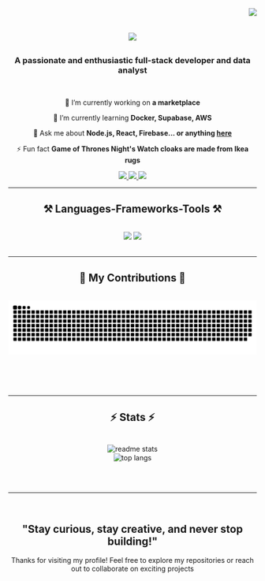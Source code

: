 <img align="right" src="https://visitor-badge.laobi.icu/badge?page_id=KarthiKeyanZz.KarthiKeyanZz" />

<h1 align="center">
    <img src="https://readme-typing-svg.herokuapp.com/?font=Righteous&size=35&center=true&vCenter=true&width=500&height=70&duration=4000&lines=Hi+There!+👋;+I'm+Karthi+Keyan!;" />
</h1>

<h3 align="center">A passionate and enthusiastic full-stack developer and data analyst</h3>

<br/>

<div align="center">
 
 🔭 I’m currently working on **a marketplace**
 
 🌱 I’m currently learning **Docker, Supabase, AWS**

💬 Ask me about **Node.js, React, Firebase... or anything [here](https://github.com/salesp07/salesp07/issues)**

⚡ Fun fact **Game of Thrones Night's Watch cloaks are made from Ikea rugs**

 </div>
 
<div align="center"> 
  <a href="mailto:pkarthi12k@gmail.com">
    <img src="https://img.shields.io/badge/Gmail-333333?style=for-the-badge&logo=gmail&logoColor=red" />
  </a>
  <a href="https://www.linkedin.com/in/karthikeyan-p-7822a4249/" target="_blank">
    <img src="https://img.shields.io/badge/LinkedIn-0077B5?style=for-the-badge&logo=linkedin&logoColor=white" target="_blank" />
  </a>
  <a href="https://github.com/KarthiKeyanZz" target="_blank">
     <img src="https://img.shields.io/badge/GitHub-100000?style=for-the-badge&logo=github&logoColor=white" target="_blank" /> <!-- sqlite, safari, google-chrome are other good icon options -->
  </a>
</div>

 <hr/>
 
<h2 align="center">⚒️ Languages-Frameworks-Tools ⚒️</h2>
<br/>
<div align="center">
    <img src="https://skillicons.dev/icons?i=react,bootstrap,mui,html,css,vscode,github,figma,tailwind,git,r" />
    <img src="https://skillicons.dev/icons?i=nodejs,python,javascript,typescript,express,firebase,mongodb,c,java,nextjs,mysql,flask" /><br>
</div>

<br/>
<hr/>

<div align="center">
  <h2>🐍 My Contributions 🐍</h2>
  <br>
  <img alt="snake eating my contributions" src="https://raw.githubusercontent.com/salesp07/salesp07/output/github-contribution-grid-snake.svg" />
  
  <br/><br/><br/>
</div>

<hr/>

<h2 align="center">⚡ Stats ⚡</h2>
<br>
<div align=center>
  <img width=450 src="https://github-readme-stats.vercel.app/api?username=KarthiKeyanZz&count_private=true&show_icons=true&theme=synthwave&rank_icon=github&border_radius=10" alt="readme stats" />
  <br/>
  <img width=370 align="center" src="https://github-readme-stats.vercel.app/api/top-langs/?username=KarthiKeyanZz&hide=HTML&langs_count=8&layout=compact&theme=synthwave&border_radius=10&size_weight=0.5&count_weight=0.5&exclude_repo=github-readme-stats" alt="top langs" />
</div>

<br/><br/>

<hr/>

<br/>
<h2 align="center"> "Stay curious, stay creative, and never stop building!" </h2>

<p align="center"> Thanks for visiting my profile! Feel free to explore my repositories or reach out to collaborate on exciting projects </p>
<br/>
